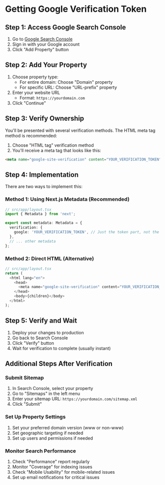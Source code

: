 # Getting Google Verification Token

## Step 1: Access Google Search Console
1. Go to [Google Search Console](https://search.google.com/search-console)
2. Sign in with your Google account
3. Click "Add Property" button

## Step 2: Add Your Property
1. Choose property type:
   - For entire domain: Choose "Domain" property
   - For specific URL: Choose "URL-prefix" property
2. Enter your website URL
   - Format: `https://yourdomain.com`
3. Click "Continue"

## Step 3: Verify Ownership
You'll be presented with several verification methods. The HTML meta tag method is recommended:

1. Choose "HTML tag" verification method
2. You'll receive a meta tag that looks like this:
```html
<meta name="google-site-verification" content="YOUR_VERIFICATION_TOKEN" />
```

## Step 4: Implementation
There are two ways to implement this:

### Method 1: Using Next.js Metadata (Recommended)
```typescript
// src/app/layout.tsx
import { Metadata } from 'next';

export const metadata: Metadata = {
  verification: {
    google: 'YOUR_VERIFICATION_TOKEN', // Just the token part, not the entire meta tag
  },
  // ... other metadata
};
```

### Method 2: Direct HTML (Alternative)
```typescript
// src/app/layout.tsx
return (
  <html lang="en">
    <head>
      <meta name="google-site-verification" content="YOUR_VERIFICATION_TOKEN" />
    </head>
    <body>{children}</body>
  </html>
);
```

## Step 5: Verify and Wait
1. Deploy your changes to production
2. Go back to Search Console
3. Click "Verify" button
4. Wait for verification to complete (usually instant)

## Additional Steps After Verification

### Submit Sitemap
1. In Search Console, select your property
2. Go to "Sitemaps" in the left menu
3. Enter your sitemap URL: `https://yourdomain.com/sitemap.xml`
4. Click "Submit"

### Set Up Property Settings
1. Set your preferred domain version (www or non-www)
2. Set geographic targeting if needed
3. Set up users and permissions if needed

### Monitor Search Performance
1. Check "Performance" report regularly
2. Monitor "Coverage" for indexing issues
3. Check "Mobile Usability" for mobile-related issues
4. Set up email notifications for critical issues